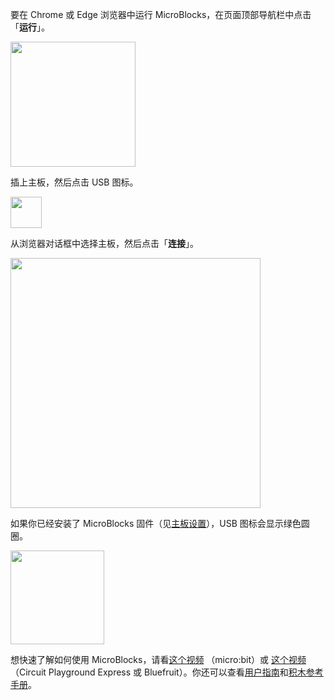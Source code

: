 要在 Chrome 或 Edge 浏览器中运行 MicroBlocks，在页面顶部导航栏中点击「**运行**」。

<img src="/assets/img/md/get-started/browser-run-button-cn.png" width="200">

插上主板，然后点击 USB 图标。

<img src="/assets/img/md/get-started/usb-icon.png" width="50">

从浏览器对话框中选择主板，然后点击「**连接**」。

<img src="/assets/img/md/get-started/browser-connect-dialog-cn.png" width="400">

如果你已经安装了 MicroBlocks 固件（见[主板设置](#board)），USB 图标会显示绿色圆圈。

<img src="/assets/img/md/get-started/connected.png" width="150">

想快速了解如何使用 MicroBlocks，请看[这个视频](https://www.youtube.com/watch?v=cf2xsYSTqgY) （micro:bit）或 [这个视频](https://www.youtube.com/watch?v=ayLqWwqItxg) （Circuit Playground Express 或 Bluefruit）。你还可以查看<a href="https://wiki.microblocks.fun/ide" target="_blank">用户指南</a>和<a href="https://wiki.microblocks.fun/reference_manual" target="_blank">积木参考手册</a>。
